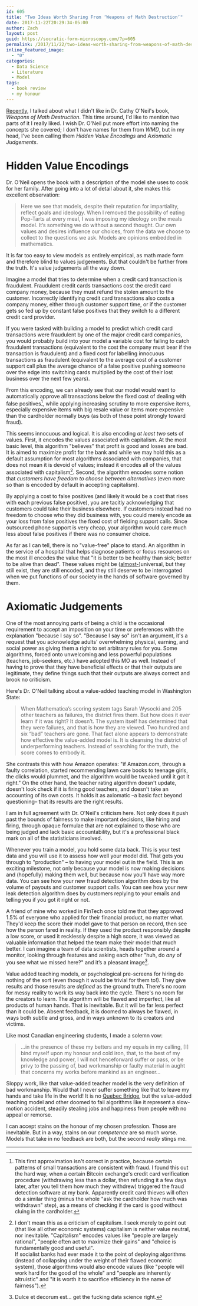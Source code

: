 ```yaml
---
id: 605
title: "Two Ideas Worth Sharing From ‘Weapons of Math Destruction’"
date: 2017-11-22T20:29:34-05:00
author: Zach
layout: post
guid: https://socratic-form-microscopy.com/?p=605
permalink: /2017/11/22/two-ideas-worth-sharing-from-weapons-of-math-destruction/
inline_featured_image:
  - "0"
categories:
  - Data Science
  - Literature
  - Model
tags:
  - book review
  - my honour
---
```


<a href="{{ site.baseurl }}/2017/11/19/two-fallacies-from-weapons-of-math-destruction/">Recently</a>, I talked about what I didn't like in Dr. Cathy O'Neil's book, <em>Weapons of Math Destruction</em>. This time around, I'd like to mention two parts of it I really liked. I wish Dr. O'Neil put more effort into naming the concepts she covered; I don't have names for them from <em>WMD</em>, but in my head, I've been calling them <em>Hidden Value Encodings</em> and <em>Axiomatic Judgements</em>.

<!--more-->

<h1>Hidden Value Encodings</h1>
Dr. O'Neil opens the book with a description of the model she uses to cook for her family. After going into a lot of detail about it, she makes this excellent observation:
<blockquote>Here we see that models, despite their reputation for impartiality, reflect goals and ideology. When I removed the possibility of eating Pop-Tarts at every meal, I was imposing my ideology on the meals model. It’s something we do without a second thought. Our own values and desires influence our choices, from the data we choose to collect to the questions we ask. Models are opinions embedded in mathematics.</blockquote>
It is far too easy to view models as entirely empirical, as math made form and therefore blind to values judgements. But that couldn't be further from the truth. It's value judgements all the way down.

Imagine a model that tries to determine when a credit card transaction is fraudulent. Fraudulent credit cards transactions cost the credit card company money, because they must refund the stolen amount to the customer. Incorrectly identifying credit card transactions also costs a company money, either through customer support time, or if the customer gets so fed up by constant false positives that they switch to a different credit card provider.

If you were tasked with building a model to predict which credit card transactions were fraudulent by one of the major credit card companies, you would probably build into your model a variable cost for failing to catch fraudulent transactions (equivalent to the cost the company must bear if the transaction is fraudulent) and a fixed cost for labelling innocuous transactions as fraudulent (equivalent to the average cost of a customer support call plus the average chance of a false positive pushing someone over the edge into switching cards multiplied by the cost of their lost business over the next few years).

From this encoding, we can already see that our model would want to automatically approve all transactions below the fixed cost of dealing with false positives[^1], while applying increasing scrutiny to more expensive items, especially expensive items with big resale value or items more expensive than the cardholder normally buys (as both of these point strongly toward fraud).

This seems innocuous and logical. It is also encoding <em>at least two</em> sets of values. First, it encodes the values associated with capitalism. At the most basic level, this algorithm "believes" that profit is good and losses are bad. It is aimed to maximize profit for the bank and while we may hold this as a default assumption for most algorithms associated with companies, that does not mean it is devoid of values; instead it encodes all of the values associated with capitalism[^2]. Second, the algorithm encodes some notion that <em>customers have freedom to choose between alternatives </em>(even more so than is encoded by default in accepting capitalism).

By applying a cost to false positives (and likely it would be a cost that rises with each previous false positive), you are tacitly acknowledging that customers could take their business elsewhere. If customers instead had no freedom to choose who they did business with, you could merely encode as your loss from false positives the fixed cost of fielding support calls. Since outsourced phone support is very cheap, your algorithm would care much less about false positives if there was no consumer choice.

As far as I can tell, there is no "value-free" place to stand. An algorithm in the service of a hospital that helps diagnose patients or focus resources on the most ill encodes the value that "it is better to be healthy than sick; better to be alive than dead". These values might be (<a href="https://en.wikipedia.org/wiki/Negative_utilitarianism#The_benevolent_world-exploder">almost-</a>)universal, but they still exist, they are still encoded, and they still deserve to be interrogated when we put functions of our society in the hands of software governed by them.

<h1>Axiomatic Judgements</h1>
One of the most annoying parts of being a child is the occasional requirement to accept an imposition on your time or preferences with the explanation "because I say so". "Because I say so" isn't an argument, it's a request that you acknowledge adults' overwhelming physical, earning, and social power as giving them a right to set arbitrary rules for you. Some algorithms, forced onto unwelcoming and less powerful populations (teachers, job-seekers, etc.) have adopted this MO as well. Instead of having to prove that they have beneficial effects or that their outputs are legitimate, they define things such that their outputs are always correct and brook no criticism.

Here's Dr. O'Neil talking about a value-added teaching model in Washington State:

<blockquote>When Mathematica’s scoring system tags Sarah Wysocki and 205 other teachers as failures, the district fires them. But how does it ever learn if it was right? It doesn’t. The system itself has determined that they were failures, and that is how they are viewed. Two hundred and six “bad” teachers are gone. That fact alone appears to demonstrate how effective the value-added model is. It is cleansing the district of underperforming teachers. Instead of searching for the truth, the score comes to embody it.</blockquote>
She contrasts this with how Amazon operates: "if Amazon.​com, through a faulty correlation, started recommending lawn care books to teenage girls, the clicks would plummet, and the algorithm would be tweaked until it got it right." On the other hand, the teacher rating algorithm doesn't update, doesn't look check if it is firing good teachers, and doesn't take an accounting of its own costs. It holds it as axiomatic ­–a basic fact beyond questioning– that its results are the right results.

I am in full agreement with Dr. O'Neil's criticism here. Not only does it push past the bounds of fairness to make important decisions, like hiring and firing, through opaque formulae that are not explained to those who are being judged and lack basic accountability, but it's a professional black mark on all of the statisticians involved.

Whenever you train a model, you hold some data back. This is your test data and you will use it to assess how well your model did. That gets you through to "production" – to having your model out in the field. This is an exciting milestone, not only because your model is now making decisions and (hopefully) making them well, but because now you'll have way more data. You can see how your new fraud detection algorithm does by the volume of payouts and customer support calls. You can see how your new leak detection algorithm does by customers replying to your emails and telling you if you got it right or not.

A friend of mine who worked in FinTech once told me that they approved 1.5% of everyone who applied for their financial product, no matter what. They'd keep the score their model gave to that person on record, then see how the person fared in reality. If they used the product responsibly despite a low score, or used it recklessly despite a high score, it was viewed as valuable information that helped the team make their model that much better. I can imagine a team of data scientists, heads together around a monitor, looking through features and asking each other "huh, do <em>any</em> of you see what we missed here?" and it’s a pleasant image[^3].

Value added teaching models, or psychological pre-screens for hiring do nothing of the sort (even though it would be trivial for them to!). They give results and those results are <em>defined</em> as the ground truth. There's no room for messy reality to work its way back into the cycle. There's no room for the creators to learn. The algorithm will be flawed and imperfect, like all products of human hands. That is inevitable. But it will be far less perfect than it could be. Absent feedback, it is doomed to always be flawed, in ways both subtle and gross, and in ways unknown to its creators and victims.

Like most Canadian engineering students, I made a solemn vow:

<blockquote>…in the presence of these my betters and my equals in my calling, [I] bind myself upon my honour and cold iron, that, to the best of my knowledge and power, I will not henceforward suffer or pass, or be privy to the passing of, bad workmanship or faulty material in aught that concerns my works before mankind as an engineer…</blockquote>
Sloppy work, like that value-added teacher model is the very definition of bad workmanship. Would that I never suffer something like that to leave my hands and take life in the world! It is no <a href="https://en.wikipedia.org/wiki/Quebec_Bridge">Quebec Bridge</a>, but the value-added teaching model and other doomed to fail algorithms like it represent a slow-motion accident, steadily stealing jobs and happiness from people with no appeal or remorse.

I can accept stains on the honour of my chosen profession. Those are inevitable. But in a way, stains on our <em>competence</em> are so much worse. Models that take in no feedback are both, but the second <em>really</em> stings me.

<hr class="post-end" />

[^1]: This first approximation isn't correct in practice, because certain patterns of small transactions are consistent with fraud. I found this out the hard way, when a certain Bitcoin exchange's credit card verification procedure (withdrawing less than a dollar, then refunding it a few days later, after you tell them how much they withdrew) triggered the fraud detection software at my bank. Apparently credit card thieves will often do a similar thing (minus the whole "ask the cardholder how much was withdrawn" step), as a means of checking if the card is good without cluing in the cardholder.
[^2]: I don't mean this as a criticism of capitalism. I seek merely to point out (that like all other economic systems) capitalism is neither value neutral, nor inevitable. "Capitalism" encodes values like "people are largely rational", "people often act to maximize their gains" and "choice is fundamentally good and useful".<br />If socialist banks had ever made it to the point of deploying algorithms (instead of collapsing under the weight of their flawed economic system), those algorithms would also encode values (like "people will work hard for the good of the whole" and "people are inherently altruistic" and "it is worth it to sacrifice efficiency in the name of fairness").
[^3]: Dulce et decorum est… get the fucking data science right.
